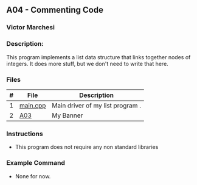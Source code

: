 ## A04 - Commenting Code
### Victor Marchesi
### Description:

This program implements a list data structure that links together nodes of integers. It does more stuff, but we don't need to write that here.

### Files

|   #   | File     | Description                      |
| :---: | -------- | -------------------------------- |
|   1   | [main.cpp](./Assignments) | Main driver of my list program . |
|   2   | [A03](./A03) | My Banner |


### Instructions

- This program does not require any non standard libraries

### Example Command

- None for now.

